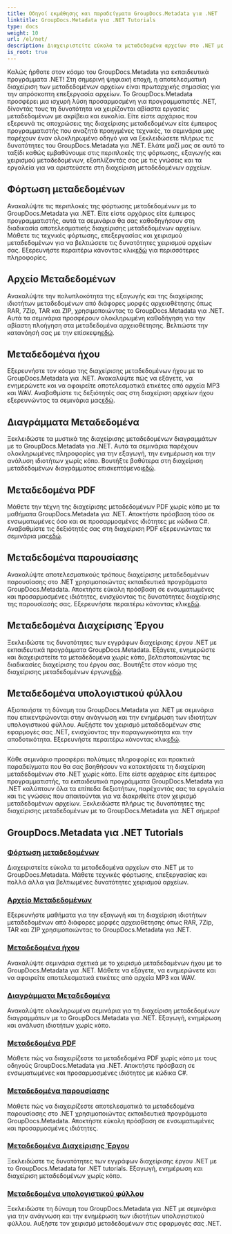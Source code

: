 ```yaml
---
title: Οδηγοί εκμάθησης και παραδείγματα GroupDocs.Metadata για .NET
linktitle: GroupDocs.Metadata για .NET Tutorials
type: docs
weight: 10
url: /el/net/
description: Διαχειριστείτε εύκολα τα μεταδεδομένα αρχείων στο .NET με το GroupDocs.Metadata. Μάθετε τεχνικές φόρτωσης, επεξεργασίας και πολλά άλλα για βελτιωμένες δυνατότητες χειρισμού αρχείων.
is_root: true
---
```

Καλώς ήρθατε στον κόσμο του GroupDocs.Metadata για εκπαιδευτικά προγράμματα .NET! Στη σημερινή ψηφιακή εποχή, η αποτελεσματική διαχείριση των μεταδεδομένων αρχείων είναι πρωταρχικής σημασίας για την απρόσκοπτη επεξεργασία αρχείων. Το GroupDocs.Metadata προσφέρει μια ισχυρή λύση προσαρμοσμένη για προγραμματιστές .NET, δίνοντάς τους τη δυνατότητα να χειρίζονται αβίαστα εργασίες μεταδεδομένων με ακρίβεια και ευκολία. Είτε είστε αρχάριος που εξερευνά τις αποχρώσεις της διαχείρισης μεταδεδομένων είτε έμπειρος προγραμματιστής που αναζητά προηγμένες τεχνικές, τα σεμινάρια μας παρέχουν έναν ολοκληρωμένο οδηγό για να ξεκλειδώσετε πλήρως τις δυνατότητες του GroupDocs.Metadata για .NET. Ελάτε μαζί μας σε αυτό το ταξίδι καθώς εμβαθύνουμε στις περιπλοκές της φόρτωσης, εξαγωγής και χειρισμού μεταδεδομένων, εξοπλίζοντάς σας με τις γνώσεις και τα εργαλεία για να αριστεύσετε στη διαχείριση μεταδεδομένων αρχείων.

## Φόρτωση μεταδεδομένων  
Ανακαλύψτε τις περιπλοκές της φόρτωσης μεταδεδομένων με το GroupDocs.Metadata για .NET. Είτε είστε αρχάριος είτε έμπειρος προγραμματιστής, αυτά τα σεμινάρια θα σας καθοδηγήσουν στη διαδικασία αποτελεσματικής διαχείρισης μεταδεδομένων αρχείων. Μάθετε τις τεχνικές φόρτωσης, επεξεργασίας και χειρισμού μεταδεδομένων για να βελτιώσετε τις δυνατότητες χειρισμού αρχείων σας. Εξερευνήστε περαιτέρω κάνοντας κλικ[εδώ](./metadata-loading/) για περισσότερες πληροφορίες.

## Αρχείο Μεταδεδομένων  
 Ανακαλύψτε την πολυπλοκότητα της εξαγωγής και της διαχείρισης ιδιοτήτων μεταδεδομένων από διάφορες μορφές αρχειοθέτησης όπως RAR, 7Zip, TAR και ZIP, χρησιμοποιώντας το GroupDocs.Metadata για .NET. Αυτά τα σεμινάρια προσφέρουν ολοκληρωμένη καθοδήγηση για την αβίαστη πλοήγηση στα μεταδεδομένα αρχειοθέτησης. Βελτιώστε την κατανόησή σας με την επίσκεψη[εδώ](./archive-metadata/).

## Μεταδεδομένα ήχου  
 Εξερευνήστε τον κόσμο της διαχείρισης μεταδεδομένων ήχου με το GroupDocs.Metadata για .NET. Ανακαλύψτε πώς να εξάγετε, να ενημερώνετε και να αφαιρείτε αποτελεσματικά ετικέτες από αρχεία MP3 και WAV. Αναβαθμίστε τις δεξιότητές σας στη διαχείριση αρχείων ήχου εξερευνώντας τα σεμινάρια μας[εδώ](./audio-metadata/).

## Διαγράμματα Μεταδεδομένα  
Ξεκλειδώστε τα μυστικά της διαχείρισης μεταδεδομένων διαγραμμάτων με το GroupDocs.Metadata για .NET. Αυτά τα σεμινάρια παρέχουν ολοκληρωμένες πληροφορίες για την εξαγωγή, την ενημέρωση και την ανάλυση ιδιοτήτων χωρίς κόπο. Βουτήξτε βαθύτερα στη διαχείριση μεταδεδομένων διαγράμματος επισκεπτόμενοι[εδώ](./diagram-metadata/).

## Μεταδεδομένα PDF  
 Μάθετε την τέχνη της διαχείρισης μεταδεδομένων PDF χωρίς κόπο με τα μαθήματα GroupDocs.Metadata για .NET. Αποκτήστε πρόσβαση τόσο σε ενσωματωμένες όσο και σε προσαρμοσμένες ιδιότητες με κώδικα C#. Αναβαθμίστε τις δεξιότητές σας στη διαχείριση PDF εξερευνώντας τα σεμινάρια μας[εδώ](./pdf-metadata/).

## Μεταδεδομένα παρουσίασης  
 Ανακαλύψτε αποτελεσματικούς τρόπους διαχείρισης μεταδεδομένων παρουσίασης στο .NET χρησιμοποιώντας εκπαιδευτικά προγράμματα GroupDocs.Metadata. Αποκτήστε εύκολη πρόσβαση σε ενσωματωμένες και προσαρμοσμένες ιδιότητες, ενισχύοντας τις δυνατότητες διαχείρισης της παρουσίασής σας. Εξερευνήστε περαιτέρω κάνοντας κλικ[εδώ](./presentation-metadata/).

## Μεταδεδομένα Διαχείρισης Έργου  
 Ξεκλειδώστε τις δυνατότητες των εγγράφων διαχείρισης έργου .NET με εκπαιδευτικά προγράμματα GroupDocs.Metadata. Εξάγετε, ενημερώστε και διαχειριστείτε τα μεταδεδομένα χωρίς κόπο, βελτιστοποιώντας τις διαδικασίες διαχείρισης του έργου σας. Βουτήξτε στον κόσμο της διαχείρισης μεταδεδομένων έργων[εδώ](./project-management-metadata/).

## Μεταδεδομένα υπολογιστικού φύλλου  
Αξιοποιήστε τη δύναμη του GroupDocs.Metadata για .NET με σεμινάρια που επικεντρώνονται στην ανάγνωση και την ενημέρωση των ιδιοτήτων υπολογιστικού φύλλου. Αυξήστε τον χειρισμό μεταδεδομένων στις εφαρμογές σας .NET, ενισχύοντας την παραγωγικότητα και την αποδοτικότητα. Εξερευνήστε περαιτέρω κάνοντας κλικ[εδώ](./spreadsheet-metadata/).

----
Κάθε σεμινάριο προσφέρει πολύτιμες πληροφορίες και πρακτικά παραδείγματα που θα σας βοηθήσουν να κατακτήσετε τη διαχείριση μεταδεδομένων στο .NET χωρίς κόπο. Είτε είστε αρχάριος είτε έμπειρος προγραμματιστής, τα εκπαιδευτικά προγράμματα GroupDocs.Metadata για .NET καλύπτουν όλα τα επίπεδα δεξιοτήτων, παρέχοντάς σας τα εργαλεία και τις γνώσεις που απαιτούνται για να διακριθείτε στον χειρισμό μεταδεδομένων αρχείων. Ξεκλειδώστε πλήρως τις δυνατότητες της διαχείρισης μεταδεδομένων με το GroupDocs.Metadata για .NET σήμερα! 

## GroupDocs.Metadata για .NET Tutorials
### [Φόρτωση μεταδεδομένων](./metadata-loading/)
Διαχειριστείτε εύκολα τα μεταδεδομένα αρχείων στο .NET με το GroupDocs.Metadata. Μάθετε τεχνικές φόρτωσης, επεξεργασίας και πολλά άλλα για βελτιωμένες δυνατότητες χειρισμού αρχείων.
### [Αρχείο Μεταδεδομένων](./archive-metadata/)
Εξερευνήστε μαθήματα για την εξαγωγή και τη διαχείριση ιδιοτήτων μεταδεδομένων από διάφορες μορφές αρχειοθέτησης όπως RAR, 7Zip, TAR και ZIP χρησιμοποιώντας το GroupDocs.Metadata για .NET.
### [Μεταδεδομένα ήχου](./audio-metadata/)
Ανακαλύψτε σεμινάρια σχετικά με το χειρισμό μεταδεδομένων ήχου με το GroupDocs.Metadata για .NET. Μάθετε να εξάγετε, να ενημερώνετε και να αφαιρείτε αποτελεσματικά ετικέτες από αρχεία MP3 και WAV.
### [Διαγράμματα Μεταδεδομένα](./diagram-metadata/)
Ανακαλύψτε ολοκληρωμένα σεμινάρια για τη διαχείριση μεταδεδομένων διαγραμμάτων με το GroupDocs.Metadata για .NET. Εξαγωγή, ενημέρωση και ανάλυση ιδιοτήτων χωρίς κόπο.
### [Μεταδεδομένα PDF](./pdf-metadata/)
Μάθετε πώς να διαχειρίζεστε τα μεταδεδομένα PDF χωρίς κόπο με τους οδηγούς GroupDocs.Metadata για .NET. Αποκτήστε πρόσβαση σε ενσωματωμένες και προσαρμοσμένες ιδιότητες με κώδικα C#.
### [Μεταδεδομένα παρουσίασης](./presentation-metadata/)
Μάθετε πώς να διαχειρίζεστε αποτελεσματικά τα μεταδεδομένα παρουσίασης στο .NET χρησιμοποιώντας εκπαιδευτικά προγράμματα GroupDocs.Metadata. Αποκτήστε εύκολη πρόσβαση σε ενσωματωμένες και προσαρμοσμένες ιδιότητες.
### [Μεταδεδομένα Διαχείρισης Έργου](./project-management-metadata/)
Ξεκλειδώστε τις δυνατότητες των εγγράφων διαχείρισης έργου .NET με το GroupDocs.Metadata for .NET tutorials. Εξαγωγή, ενημέρωση και διαχείριση μεταδεδομένων χωρίς κόπο.
### [Μεταδεδομένα υπολογιστικού φύλλου](./spreadsheet-metadata/)
Ξεκλειδώστε τη δύναμη του GroupDocs.Metadata για .NET με σεμινάρια για την ανάγνωση και την ενημέρωση των ιδιοτήτων υπολογιστικού φύλλου. Αυξήστε τον χειρισμό μεταδεδομένων στις εφαρμογές σας .NET.